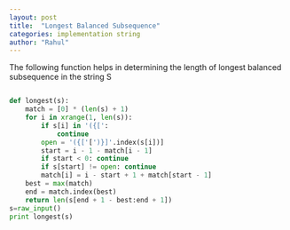 ```yaml
---
layout: post
title:  "Longest Balanced Subsequence"
categories: implementation string
author: "Rahul"
---
```

The following function helps in determining the length of longest balanced subsequence in the string S



```python

def longest(s):
    match = [0] * (len(s) + 1)
    for i in xrange(1, len(s)):
        if s[i] in '({[':
            continue
        open = '({['[')}]'.index(s[i])]
        start = i - 1 - match[i - 1]
        if start < 0: continue
        if s[start] != open: continue
        match[i] = i - start + 1 + match[start - 1]
    best = max(match)
    end = match.index(best)
    return len(s[end + 1 - best:end + 1])
s=raw_input()
print longest(s)
```
